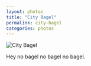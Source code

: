 ```yaml
---
layout: photos  
title: "City Bagel"  
permalink: city-bagel  
categories: photos
---
```


![City Bagel](http://jonkit.ca/cdn/photos/2017-01-17-city-bagel.jpeg)

Hey no bagel no bagel no bagel.

